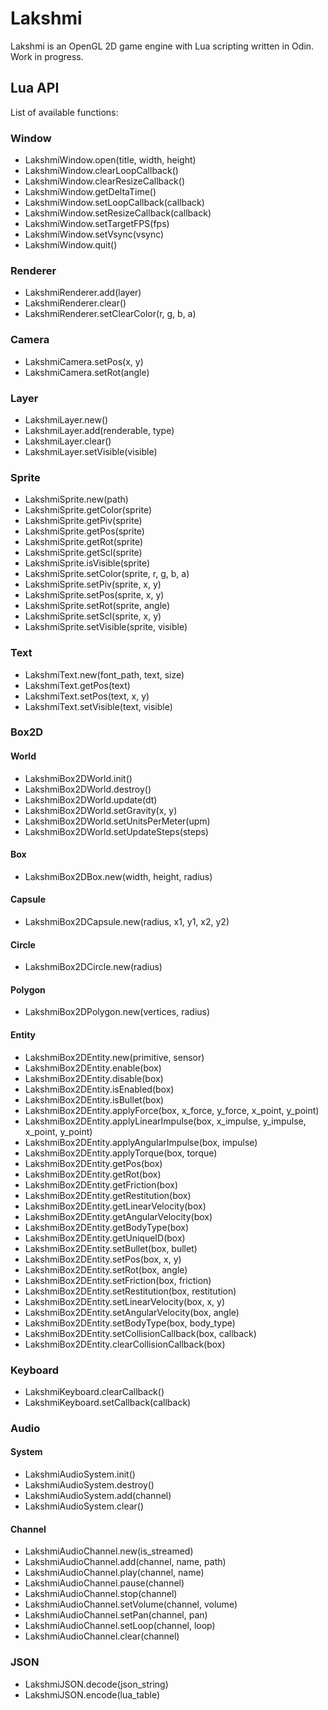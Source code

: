 # Lakshmi

Lakshmi is an OpenGL 2D game engine with Lua scripting written in Odin. Work in progress.

## Lua API

List of available functions:

### Window

* LakshmiWindow.open(title, width, height)
* LakshmiWindow.clearLoopCallback()
* LakshmiWindow.clearResizeCallback()
* LakshmiWindow.getDeltaTime()
* LakshmiWindow.setLoopCallback(callback)
* LakshmiWindow.setResizeCallback(callback)
* LakshmiWindow.setTargetFPS(fps)
* LakshmiWindow.setVsync(vsync)
* LakshmiWindow.quit()

### Renderer

* LakshmiRenderer.add(layer)
* LakshmiRenderer.clear()
* LakshmiRenderer.setClearColor(r, g, b, a)

### Camera

* LakshmiCamera.setPos(x, y)
* LakshmiCamera.setRot(angle)

### Layer

* LakshmiLayer.new()
* LakshmiLayer.add(renderable, type)
* LakshmiLayer.clear()
* LakshmiLayer.setVisible(visible)

### Sprite

* LakshmiSprite.new(path)
* LakshmiSprite.getColor(sprite)
* LakshmiSprite.getPiv(sprite)
* LakshmiSprite.getPos(sprite)
* LakshmiSprite.getRot(sprite)
* LakshmiSprite.getScl(sprite)
* LakshmiSprite.isVisible(sprite)
* LakshmiSprite.setColor(sprite, r, g, b, a)
* LakshmiSprite.setPiv(sprite, x, y)
* LakshmiSprite.setPos(sprite, x, y)
* LakshmiSprite.setRot(sprite, angle)
* LakshmiSprite.setScl(sprite, x, y)
* LakshmiSprite.setVisible(sprite, visible)

### Text

* LakshmiText.new(font_path, text, size)
* LakshmiText.getPos(text)
* LakshmiText.setPos(text, x, y)
* LakshmiText.setVisible(text, visible)

### Box2D

#### World

* LakshmiBox2DWorld.init()
* LakshmiBox2DWorld.destroy()
* LakshmiBox2DWorld.update(dt)
* LakshmiBox2DWorld.setGravity(x, y)
* LakshmiBox2DWorld.setUnitsPerMeter(upm)
* LakshmiBox2DWorld.setUpdateSteps(steps)

#### Box

* LakshmiBox2DBox.new(width, height, radius)

#### Capsule

* LakshmiBox2DCapsule.new(radius, x1, y1, x2, y2)

#### Circle

* LakshmiBox2DCircle.new(radius)

#### Polygon

* LakshmiBox2DPolygon.new(vertices, radius)

#### Entity

* LakshmiBox2DEntity.new(primitive, sensor)
* LakshmiBox2DEntity.enable(box)
* LakshmiBox2DEntity.disable(box)
* LakshmiBox2DEntity.isEnabled(box)
* LakshmiBox2DEntity.isBullet(box)
* LakshmiBox2DEntity.applyForce(box, x_force, y_force, x_point, y_point)
* LakshmiBox2DEntity.applyLinearImpulse(box, x_impulse, y_impulse, x_point, y_point)
* LakshmiBox2DEntity.applyAngularImpulse(box, impulse)
* LakshmiBox2DEntity.applyTorque(box, torque)
* LakshmiBox2DEntity.getPos(box)
* LakshmiBox2DEntity.getRot(box)
* LakshmiBox2DEntity.getFriction(box)
* LakshmiBox2DEntity.getRestitution(box)
* LakshmiBox2DEntity.getLinearVelocity(box)
* LakshmiBox2DEntity.getAngularVelocity(box)
* LakshmiBox2DEntity.getBodyType(box)
* LakshmiBox2DEntity.getUniqueID(box)
* LakshmiBox2DEntity.setBullet(box, bullet)
* LakshmiBox2DEntity.setPos(box, x, y)
* LakshmiBox2DEntity.setRot(box, angle)
* LakshmiBox2DEntity.setFriction(box, friction)
* LakshmiBox2DEntity.setRestitution(box, restitution)
* LakshmiBox2DEntity.setLinearVelocity(box, x, y)
* LakshmiBox2DEntity.setAngularVelocity(box, angle)
* LakshmiBox2DEntity.setBodyType(box, body_type)
* LakshmiBox2DEntity.setCollisionCallback(box, callback)
* LakshmiBox2DEntity.clearCollisionCallback(box)

### Keyboard

* LakshmiKeyboard.clearCallback()
* LakshmiKeyboard.setCallback(callback)

### Audio

#### System

* LakshmiAudioSystem.init()
* LakshmiAudioSystem.destroy()
* LakshmiAudioSystem.add(channel)
* LakshmiAudioSystem.clear()

#### Channel

* LakshmiAudioChannel.new(is_streamed)
* LakshmiAudioChannel.add(channel, name, path)
* LakshmiAudioChannel.play(channel, name)
* LakshmiAudioChannel.pause(channel)
* LakshmiAudioChannel.stop(channel)
* LakshmiAudioChannel.setVolume(channel, volume)
* LakshmiAudioChannel.setPan(channel, pan)
* LakshmiAudioChannel.setLoop(channel, loop)
* LakshmiAudioChannel.clear(channel)

### JSON

* LakshmiJSON.decode(json_string)
* LakshmiJSON.encode(lua_table)
